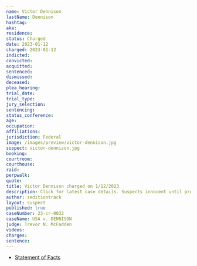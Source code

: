 ```yaml
---
name: Victor Dennison
lastName: Dennison
hashtag: 
aka:
residence: 
status: Charged
date: 2023-01-12
charged: 2023-01-12
indicted:
convicted:
acquitted:
sentenced:
dismissed:
deceased:
plea_hearing:
trial_date:
trial_type:
jury_selection:
sentencing:
status_conference:
age:
occupation:
affiliations:
jurisdiction: Federal
image: /images/preview/victor-dennison.jpg
suspect: victor-dennison.jpg
booking:
courtroom:
courthouse:
raid:
perpwalk:
quote:
title: Victor Dennison charged on 1/12/2023
description: Click for latest case details. Suspects innocent until proven guilty.
author: seditiontrack
layout: suspect
published: true
caseNumber: 23-cr-0032
caseName: USA v. DENNISON
judge: Trevor N. McFadden
videos:
charges:
sentence:
---
```

- [Statement of Facts](https://storage.courtlistener.com/recap/gov.uscourts.dcd.250986/gov.uscourts.dcd.250986.1.1.pdf)
